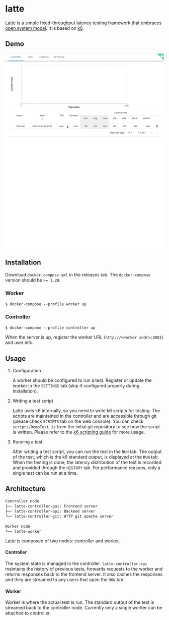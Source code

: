 # latte
Latte is a simple fixed-throughput latency testing framework that embraces [open system model](https://www.usenix.org/legacy/event/nsdi06/tech/full_papers/schroeder/schroeder.pdf).
It is based on [k6](https://github.com/grafana/k6).


## Demo
![Demo](docs/images/demo.gif)


## Installation
Download `docker-compose.yml` in the releases tab. The `docker-compose` version should be `>= 1.28`.
### Worker
```
$ docker-compose --profile worker up
```


### Controller
```
$ docker-compose --profile controller up
```
When the server is up, register the worker URL (`http://<worker addr>:8081`) and user info.


## Usage
1. Configuration
    
    A worker should be configured to run a test.
    Register or update the worker in the `SETTINGS` tab (skip if configured properly during installation).

2. Writing a test script

    Latte uses k6 internally, so you need to write k6 scripts for testing.
    The scripts are maintained in the controller and are accessible through git (please check `SCRIPTS` tab on the web console).
    You can check `scripts/DemoTest.js` from the initial git repository to see how the script is written.
    Please refer to the [k6 scripting guide](https://k6.io/docs/getting-started/running-k6/) for more usage.

3. Running a test

    After writing a test script, you can run the test in the `RUN` tab.
    The output of the test, which is the k6 standard output, is displayed at the `RUN` tab.
    When the testing is done, the latency distribution of the test is recorded and provided through the `HISTORY` tab.
    For performance reasons, only a single test can be run at a time.
    

## Architecture
```
Controller node
├── latte-controller-gui: Frontend server
├── latte-controller-api: Backend server
└── latte-controller-git: HTTP git apache server

Worker node
└── latte-worker
```
Latte is composed of two nodes: controller and worker.

#### Controller
The system state is managed in the controller.
`latte-controller-api` maintains the history of previous tests, forwards requests to the worker and returns responses back to the frontend server.
It also caches the responses and they are streamed to any users that open the `RUN` tab. 


#### Worker
Worker is where the actual test is run. The standard output of the test is streamed back to the controller node.
Currently only a single worker can be attached to controller.
